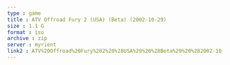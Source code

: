 ```yaml
---
type : game
title : ATV Offroad Fury 2 (USA) (Beta) (2002-10-29)
size : 1.1 G
format : iso
archive : zip
server : myrient
link2 : ATV%20Offroad%20Fury%202%20%28USA%29%20%28Beta%29%20%282002-10-29%29
---
```

